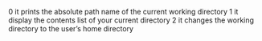 0 it prints the absolute path name of the current working directory
1 it display the contents list of your current directory
2 it changes the working directory to the user’s home directory
